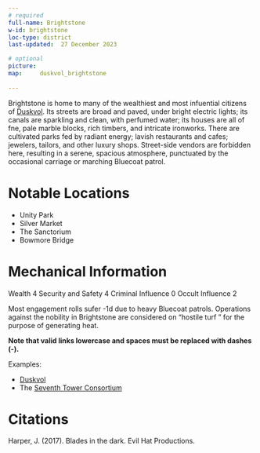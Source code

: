 ```yaml
---
# required
full-name: Brightstone
w-id: brightstone
loc-type: district
last-updated:  27 December 2023

# optional
picture:   
map:     duskvol_brightstone
  
---
```


Brightstone is home to many of the wealthiest and most infuential citizens of [Duskvol](duskvol). Its streets are broad and paved, under bright electric lights; its canals are sparkling and clean, with perfumed water; its houses are all of fne, pale marble blocks, rich timbers, and intricate ironworks. There are cultivated parks fed by radiant energy; lavish restaurants and cafes; jewelers, tailors, and other luxury shops. Street-side vendors are forbidden here, resulting in a serene, spacious atmosphere, punctuated by the occasional carriage or marching Bluecoat patrol.

# Notable Locations 
* Unity Park
* Silver Market
* The Sanctorium
* Bowmore Bridge

# Mechanical Information
Wealth 4
Security and Safety 4
Criminal Influence 0
Occult Influence 2

Most engagement rolls sufer -1d due to heavy Bluecoat patrols. Operations against the nobility in Brightstone are considered on “hostile turf ” for the purpose of generating heat.

**Note that valid links lowercase and spaces must be replaced with dashes (-).**

Examples:
* [Duskvol](duskvol)
* The [Seventh Tower Consortium](seventh-tower)


# Citations
[^my-footnote]: 
Harper, J. (2017). Blades in the dark. Evil Hat Productions. 
